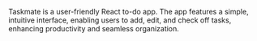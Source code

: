 Taskmate is a user-friendly React to-do app. The app features a simple, intuitive interface, enabling users to add, edit, and check off tasks, enhancing productivity and seamless organization.



